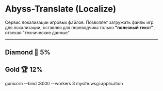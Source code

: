 # Abyss-Translate (Localize)

Сервис локализации игровых файлов. Позволяет загружать
файлы игр для локализации, оставляя для переводчика только
**"полезный текст"**, отсекая "технические данные"

---

## Diamond 💎 5%

## Gold 🏆 12%

gunicorn --bind :8000 --workers 3 mysite.wsgi:application
